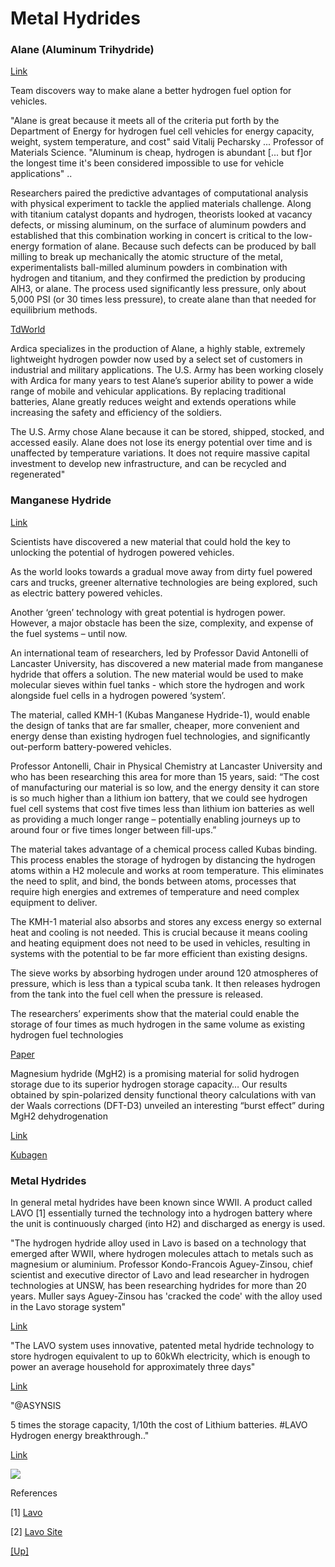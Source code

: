 # Metal Hydrides

### Alane (Aluminum Trihydride)

[Link](https://phys.org/news/2016-09-team-alane-hydrogen-fuel-option.amp)

Team discovers way to make alane a better hydrogen fuel option for
vehicles.

"Alane is great because it meets all of the criteria put forth by the
Department of Energy for hydrogen fuel cell vehicles for energy
capacity, weight, system temperature, and cost" said Vitalij Pecharsky
... Professor of Materials Science. "Aluminum is cheap, hydrogen is
abundant [... but f]or the longest time it's been considered
impossible to use for vehicle applications" ..

Researchers paired the predictive advantages of computational analysis
with physical experiment to tackle the applied materials
challenge. Along with titanium catalyst dopants and hydrogen,
theorists looked at vacancy defects, or missing aluminum, on the
surface of aluminum powders and established that this combination
working in concert is critical to the low-energy formation of
alane. Because such defects can be produced by ball milling to break
up mechanically the atomic structure of the metal, experimentalists
ball-milled aluminum powders in combination with hydrogen and
titanium, and they confirmed the prediction by producing AlH3, or
alane. The process used significantly less pressure, only about 5,000
PSI (or 30 times less pressure), to create alane than that needed for
equilibrium methods.

[TdWorld](https://www.tdworld.com/generation-and-renewables/next-chapter-story-hydrogen-power)

Ardica specializes in the production of Alane, a highly stable,
extremely lightweight hydrogen powder now used by a select set of
customers in industrial and military applications. The U.S. Army has
been working closely with Ardica for many years to test Alane’s
superior ability to power a wide range of mobile and vehicular
applications. By replacing traditional batteries, Alane greatly
reduces weight and extends operations while increasing the safety and
efficiency of the soldiers.

The U.S. Army chose Alane because it can be stored, shipped, stocked,
and accessed easily. Alane does not lose its energy potential over
time and is unaffected by temperature variations. It does not require
massive capital investment to develop new infrastructure, and can be
recycled and regenerated"

### Manganese Hydride

[Link](https://www.lancaster.ac.uk/news/new-material-could-unlock-potential-for-hydrogen-powered-vehicle-revolution)

Scientists have discovered a new material that could hold the key to
unlocking the potential of hydrogen powered vehicles.

As the world looks towards a gradual move away from dirty fuel
powered cars and trucks, greener alternative technologies are being
explored, such as electric battery powered vehicles.

Another ‘green’ technology with great potential is hydrogen
power. However, a major obstacle has been the size, complexity, and
expense of the fuel systems – until now.

An international team of researchers, led by Professor David Antonelli
of Lancaster University, has discovered a new material made from
manganese hydride that offers a solution. The new material would be
used to make molecular sieves within fuel tanks - which store the
hydrogen and work alongside fuel cells in a hydrogen powered ‘system’.

The material, called KMH-1 (Kubas Manganese Hydride-1), would enable
the design of tanks that are far smaller, cheaper, more convenient and
energy dense than existing hydrogen fuel technologies, and
significantly out-perform battery-powered vehicles.

Professor Antonelli, Chair in Physical Chemistry at Lancaster
University and who has been researching this area for more than 15
years, said: “The cost of manufacturing our material is so low, and
the energy density it can store is so much higher than a lithium ion
battery, that we could see hydrogen fuel cell systems that cost five
times less than lithium ion batteries as well as providing a much
longer range – potentially enabling journeys up to around four or five
times longer between fill-ups.”

The material takes advantage of a chemical process called Kubas
binding. This process enables the storage of hydrogen by distancing
the hydrogen atoms within a H2 molecule and works at room
temperature. This eliminates the need to split, and bind, the bonds
between atoms, processes that require high energies and extremes of
temperature and need complex equipment to deliver.

The KMH-1 material also absorbs and stores any excess energy so
external heat and cooling is not needed. This is crucial because it
means cooling and heating equipment does not need to be used in
vehicles, resulting in systems with the potential to be far more
efficient than existing designs.

The sieve works by absorbing hydrogen under around 120 atmospheres of
pressure, which is less than a typical scuba tank. It then releases
hydrogen from the tank into the fuel cell when the pressure is
released.

The researchers’ experiments show that the material could enable the
storage of four times as much hydrogen in the same volume as existing
hydrogen fuel technologies

[Paper](https://pubs.rsc.org/en/content/articlelanding/2022/TA/D2TA06458H)

Magnesium hydride (MgH2) is a promising material for solid hydrogen
storage due to its superior hydrogen storage capacity… Our results
obtained by spin-polarized density functional theory calculations with
van der Waals corrections (DFT-D3) unveiled an interesting “burst
effect” during MgH2 dehydrogenation

[Link](https://elkodaily.com/lifestyles/professor-hanington-s-speaking-of-science-storing-hydrogen-in-a/article_a400c9cf-afbb-5668-aff1-c046fa347470.html)

[Kubagen](https://www.kubagen.co.uk)

<a name='metalhyd'></a>

### Metal Hydrides

In general metal hydrides have been known since WWII. A product called
LAVO [1] essentially turned the technology into a hydrogen battery
where the unit is continuously charged (into H2) and discharged as
energy is used.

"The hydrogen hydride alloy used in Lavo is based on a technology that
emerged after WWII, where hydrogen molecules attach to metals such as
magnesium or aluminium. Professor Kondo-Francois Aguey-Zinsou, chief
scientist and executive director of Lavo and lead researcher in
hydrogen technologies at UNSW, has been researching hydrides for more
than 20 years. Muller says Aguey-Zinsou has 'cracked the code' with
the alloy used in the Lavo storage system"

[Link](https://www.ecogeneration.com.au/the-40kwh-34750-196kg-hydrogen-battery-for-the-home/)

"The LAVO system uses innovative, patented metal hydride technology to
store hydrogen equivalent to up to 60kWh electricity, which is enough
to power an average household for approximately three days"

[Link](https://fuelcellsworks.com/news/bringing-the-power-of-hydrogen-to-homes-is-a-step-closer/)

"@ASYNSIS

5 times the storage capacity, 1/10th the cost of Lithium batteries.
\#LAVO Hydrogen energy breakthrough.."

[Link](https://twitter.com/ASYNSIS/status/1278853825370025984)

<img src="https://drive.google.com/uc?export=view&id=1_estbcX6JjX12n3KzA9Df0snA5cB4piE"/>

References

[1] [Lavo](https://www.h2networks.com.au/pdf/Small-Scale-LAVO-Residential-Unit-Brochure.pdf)

[2] [Lavo Site](https://www.lavo.com.au/)

[[Up]](h2-storage.html)


